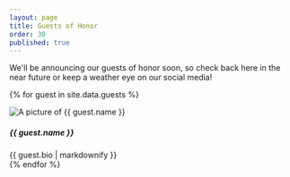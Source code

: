```yaml
---
layout: page
title: Guests of Honor
order: 30
published: true
---
```


<!-- CrossingsCon is proud to welcome our guests of honor for 2021! -->

We'll be announcing our guests of honor soon, so check back here in the near future or keep a weather eye on our social media!

{% for guest in site.data.guests %}
<div class="row py-3">
  <div class="col-12 col-md-3">
    <img src="{{ site.baseurl }}/images/guests/{{ guest.image }}" alt="A picture of {{ guest.name }}">
  </div>
  <div class="col-12 col-md-9">
    <h5 class="mt-3 mt-md-0">{{ guest.name }}</h5>
    {{ guest.bio | markdownify }}
  </div>
</div>
{% endfor %}
